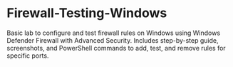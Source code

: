 # Firewall-Testing-Windows
Basic lab to configure and test firewall rules on Windows using Windows Defender Firewall with Advanced Security. Includes step-by-step guide, screenshots, and PowerShell commands to add, test, and remove rules for specific ports.
